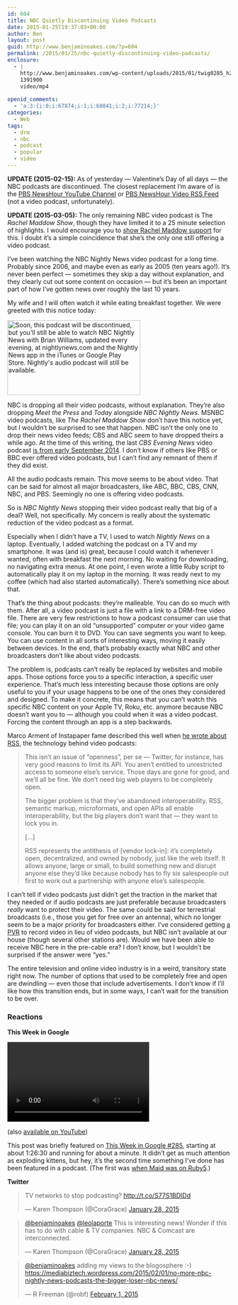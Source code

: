 ```yaml
---
id: 604
title: NBC Quietly Discontinuing Video Podcasts
date: 2015-01-25T19:37:03+00:00
author: Ben
layout: post
guid: http://www.benjaminoakes.com/?p=604
permalink: /2015/01/25/nbc-quietly-discontinuing-video-podcasts/
enclosure:
  - |
    http://www.benjaminoakes.com/wp-content/uploads/2015/01/twig0285_h264b_320x180_256_excerpt.m4v
    1391900
    video/mp4
    
openid_comments:
  - 'a:3:{i:0;i:67874;i:1;i:68041;i:2;i:77214;}'
categories:
  - Web
tags:
  - drm
  - nbc
  - podcast
  - popular
  - video
---
```

**UPDATE (2015-02-15):** As of yesterday &#8212; Valentine&#8217;s Day of all days &#8212; the NBC podcasts are discontinued. The closest replacement I&#8217;m aware of is the [PBS NewsHour YouTube Channel](https://www.youtube.com/user/PBSNewsHour) or [PBS NewsHour Video RSS Feed](http://video.pbs.org/program/newshour/rss/) (not a video podcast, unfortunately).

**UPDATE (2015-03-05):** The only remaining NBC video podcast is The _Rachel Maddow Show_, though they have limited it to a 25 minute selection of highlights. I would encourage you to [show Rachel Maddow support](https://twitter.com/maddow) for this. I doubt it&#8217;s a simple coincidence that she&#8217;s the only one still offering a video podcast.

I&#8217;ve been watching the NBC Nightly News video podcast for a long time. Probably since 2006, and maybe even as early as 2005 (ten years ago!). It&#8217;s never been perfect &#8212; sometimes they skip a day without explanation, and they clearly cut out some content on occasion &#8212; but it&#8217;s been an important part of how I&#8217;ve gotten news over roughly the last 10 years.

My wife and I will often watch it while eating breakfast together. We were greeted with this notice today:

[<img class="alignnone size-medium wp-image-605" src="http://www.benjaminoakes.com/wp-content/uploads/2015/01/nbcnn_vodcast_discontinuation_notice-300x169.png" alt="Soon, this podcast will be discontinued, but you'll still be able to watch NBC Nightly News with Brian Williams, updated every evening, at nightlynews.com and the Nightly News app in the iTunes or Google Play Store. Nightly's audio podcast  will still be available." width="300" height="169" srcset="https://www.benjaminoakes.com/wp-content/uploads/2015/01/nbcnn_vodcast_discontinuation_notice-300x169.png 300w, https://www.benjaminoakes.com/wp-content/uploads/2015/01/nbcnn_vodcast_discontinuation_notice.png 424w" sizes="(max-width: 300px) 100vw, 300px" />](http://www.benjaminoakes.com/wp-content/uploads/2015/01/nbcnn_vodcast_discontinuation_notice.png)

NBC is dropping all their video podcasts, without explanation. They&#8217;re also dropping _Meet the Press_ and _Today_ alongside _NBC Nightly News_. MSNBC video podcasts, like _The Rachel Maddow Show_ don&#8217;t have this notice yet, but I wouldn&#8217;t be surprised to see that happen. NBC isn&#8217;t the only one to drop their news video feeds; CBS and ABC seem to have dropped theirs a while ago. At the time of this writing, the last _CBS Evening News_ video podcast [is from early September 2014](http://feeds.cbsnews.com/podcast_eveningnews_video_1). I don&#8217;t know if others like PBS or BBC ever offered video podcasts, but I can&#8217;t find any remnant of them if they did exist.

All the audio podcasts remain. This move seems to be about video. That can be said for almost all major broadcasters, like ABC, BBC, CBS, CNN, NBC, and PBS. Seemingly no one is offering video podcasts.

So is _NBC Nightly News_ stopping their video podcast really that big of a deal? Well, not specifically. My concern is really about the systematic reduction of the video podcast as a format.

Especially when I didn&#8217;t have a TV, I used to watch _Nightly News_ on a laptop. Eventually, I added watching the podcast on a TV and my smartphone. It was (and is) great, because I could watch it whenever I wanted, often with breakfast the next morning. No waiting for downloading, no navigating extra menus. At one point, I even wrote a little Ruby script to automatically play it on my laptop in the morning. It was ready next to my coffee (which had also started automatically). There&#8217;s something nice about that.

That&#8217;s the thing about podcasts: they&#8217;re malleable. You can do so much with them. After all, a video podcast is just a file with a link to a DRM-free video file. There are very few restrictions to how a podcast consumer can use that file; you can play it on an old &#8220;unsupported&#8221; computer or your video game console. You can burn it to DVD. You can save segments you want to keep. You can use content in all sorts of interesting ways, moving it easily between devices. In the end, that&#8217;s probably exactly what NBC and other broadcasters don&#8217;t like about video podcasts.

The problem is, podcasts can&#8217;t really be replaced by websites and mobile apps. Those options force you to a specific interaction, a specific user experience. That&#8217;s much less interesting because those options are only useful to you if your usage happens to be one of the ones they considered and designed. To make it concrete, this means that you can&#8217;t watch this specific NBC content on your Apple TV, Roku, etc. anymore because NBC doesn&#8217;t want you to &#8212; although you could when it was a video podcast. Forcing the content through an app is a step backwards.

Marco Arment of Instapaper fame described this well when [he wrote about RSS](http://www.marco.org/2013/07/03/lockdown), the technology behind video podcasts:

> This isn&#8217;t an issue of &#8220;openness&#8221;, per se — Twitter, for instance, has very good reasons to limit its API. You aren&#8217;t entitled to unrestricted access to someone else&#8217;s service. Those days are gone for good, and we&#8217;ll all be fine. We don&#8217;t need big web players to be completely open.
> 
> The bigger problem is that they&#8217;ve abandoned interoperability. RSS, semantic markup, microformats, and open APIs all enable interoperability, but the big players don&#8217;t want that — they want to lock you in.
> 
> [&#8230;]
> 
> RSS represents the antithesis of [vendor lock-in]: it&#8217;s completely open, decentralized, and owned by nobody, just like the web itself. It allows anyone, large or small, to build something new and disrupt anyone else they&#8217;d like because nobody has to fly six salespeople out first to work out a partnership with anyone else&#8217;s salespeople.

I can&#8217;t tell if video podcasts just didn&#8217;t get the traction in the market that they needed or if audio podcasts are just preferable because broadcasters _really_ want to protect their video. The same could be said for terrestrial broadcasts (i.e., those you get for free over an antenna), which no longer seem to be a major priority for broadcasters either. I&#8217;ve considered getting [a PVR](http://www.amazon.com/dp/B00I2ZBD1U/ref=wl_it_dp_o_pd_nS_ttl?_encoding=UTF8&colid=1ILC0B8SVHDXG&coliid=IVJ3IRPM33RPI) to record video in lieu of video podcasts, but NBC isn&#8217;t available at our house (though several other stations are). Would we have been able to receive NBC here in the pre-cable era? I don&#8217;t know, but I wouldn&#8217;t be surprised if the answer were &#8220;yes.&#8221;

The entire television and online video industry is in a weird, transitory state right now. The number of options that used to be completely free and open are dwindling &#8212; even those that include advertisements. I don&#8217;t know if I&#8217;ll like how this transition ends, but in some ways, I can&#8217;t wait for the transition to be over.

### Reactions

**This Week in Google**

<div style="width: 320px;" class="wp-video">
  <!--[if lt IE 9]><![endif]--><video class="wp-video-shortcode" id="video-604-1" width="320" height="180" preload="metadata" controls="controls"><source type="video/mp4" src="http://www.benjaminoakes.com/wp-content/uploads/2015/01/twig0285_h264b_320x180_256_excerpt.m4v?_=1" />
  
  <a href="http://www.benjaminoakes.com/wp-content/uploads/2015/01/twig0285_h264b_320x180_256_excerpt.m4v">http://www.benjaminoakes.com/wp-content/uploads/2015/01/twig0285_h264b_320x180_256_excerpt.m4v</a></video>
</div>

(also [available on YouTube](https://www.youtube.com/watch?v=LFqtzn_9lhQ#t=5191))

This post was briefly featured on [This Week in Google #285](http://twit.tv/show/this-week-in-google/285), starting at about 1:26:30 and running for about a minute. It didn&#8217;t get as much attention as exploding kittens, but hey, it&#8217;s the second time something I&#8217;ve done has been featured in a podcast. (The first was [when Maid was on Ruby5](http://ruby5.envylabs.com/episodes/306-episode-302-august-31st-2012).)

**Twitter**

<blockquote class="twitter-tweet" lang="en">
  <p>
    TV networks to stop podcasting? <a href="http://t.co/S77S1BDIDd">http://t.co/S77S1BDIDd</a>
  </p>
  
  <p>
    — Karen Thompson (@CoraGrace) <a href="https://twitter.com/CoraGrace/status/560477756660908032">January 28, 2015</a>
  </p>
</blockquote>

<blockquote class="twitter-tweet" lang="en">
  <p>
    <a href="https://twitter.com/benjaminoakes">@benjaminoakes</a> <a href="https://twitter.com/leolaporte">@leolaporte</a> This is interesting news! Wonder if this has to do with cable & TV companies. NBC & Comcast are interconnected.
  </p>
  
  <p>
    — Karen Thompson (@CoraGrace) <a href="https://twitter.com/CoraGrace/status/560477494877650944">January 28, 2015</a>
  </p>
</blockquote>

<blockquote class="twitter-tweet" data-partner="tweetdeck">
  <p>
    <a href="https://twitter.com/benjaminoakes">@benjaminoakes</a> adding my views to the blogosphere :-) <a href="https://mediabiztech.wordpress.com/2015/02/01/no-more-nbc-nightly-news-podcasts-the-bigger-loser-nbc-news/">https://mediabiztech.wordpress.com/2015/02/01/no-more-nbc-nightly-news-podcasts-the-bigger-loser-nbc-news/</a>
  </p>
  
  <p>
    &mdash; R Freeman (@robf) <a href="https://twitter.com/robf/status/562016737764188160">February 1, 2015</a>
  </p>
</blockquote>